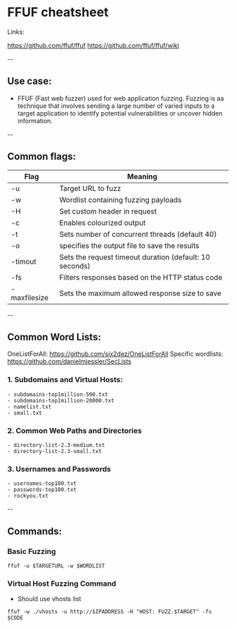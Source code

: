 # FFUF cheatsheet

Links:

https://github.com/ffuf/ffuf
https://github.com/ffuf/ffuf/wiki

--

## Use case:

- FFUF (Fast web fuzzer) used for web application fuzzing. Fuzzing is aa technique that involves sending a large number of varied inputs
  to a target application to identify potential vulnerabilities or uncover hidden information.

--

## Common flags:

| Flag         | Meaning                                                 |
| ------------ | ------------------------------------------------------- |
| -u           | Target URL to fuzz                                      |
| -w           | Wordlist containing fuzzing payloads                    |
| -H           | Set custom header in request                            |
| -c           | Enables colourized output                               |
| -t           | Sets number of concurrent threads (default 40)          |
| -o           | specifies the output file to save the results           |
| -timout      | Sets the request timeout duration (default: 10 seconds) |
| -fs          | Filters responses based on the HTTP status code         |
| -maxfilesize | Sets the maximum allowed response size to save          |

--

## Common Word Lists:

OneListForAll: https://github.com/six2dez/OneListForAll
Specific wordlists: https://github.com/danielmiessler/SecLists

### 1. Subdomains and Virtual Hosts:

    - subdomains-top1million-500.txt
    - subdomains-top1million-20000.txt
    - namelist.txt
    - small.txt

### 2. Common Web Paths and Directories

    - directory-list-2.3-medium.txt
    - directory-list-2.3-small.txt

### 3. Usernames and Passwords

    - usernames-top100.txt
    - passwords-top100.txt
    - rockyou.txt

--

## Commands:

### Basic Fuzzing

```
ffuf -u $TARGETURL -w $WORDLIST

```

### Virtual Host Fuzzing Command

- Should use vhosts list

```
ffuf -w ./vhosts -u http://$IPADDRESS -H "HOST: FUZZ.$TARGET" -fs $CODE

```

###
